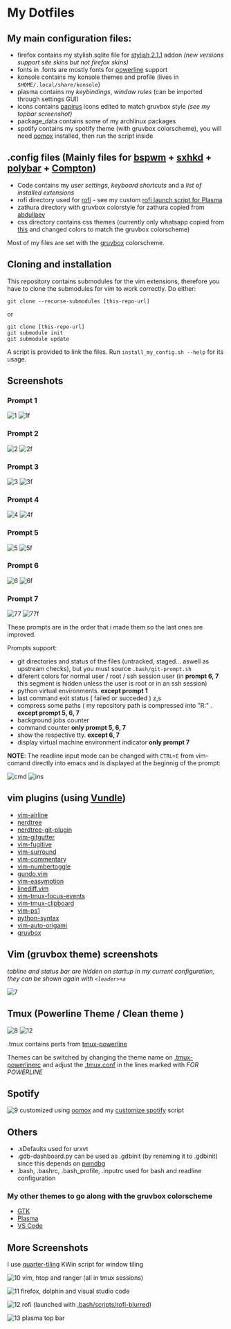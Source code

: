 # My Dotfiles

## My main configuration files:

- firefox contains my stylish.sqlite file for [stylish 2.1.1](https://addons.mozilla.org/en-US/firefox/addon/stylish/versions/?page=1#version-2.1.1) addon _(new versions support site skins but not firefox skins)_
- fonts in .fonts are mostly fonts for [powerline](https://github.com/powerline/fonts) support
- konsole contains my konsole themes and profile (lives in `$HOME/.local/share/konsole`)
- plasma contains my _keybindings_, _window rules_ (can be imported through settings GUI)
- icons contains [papirus](https://github.com/PapirusDevelopmentTeam/papirus-icon-theme) icons edited to match gruvbox style _(see my topbar screenshot)_
- package_data contains some of my archlinux packages
- spotify contains my spotify theme (with gruvbox colorscheme), you will need [oomox](https://github.com/actionless/oomox) installed, then run the script inside

## .config files (Mainly files for [bspwm](https://github.com/baskerville/bspwm) + [sxhkd](https://github.com/baskerville/sxhkd) + [polybar](https://github.com/jaagr/polybar) + [Compton](https://github.com/chjj/compton))
- Code contains my _user settings_, _keyboard shortcuts_ and a _list of installed extensions_
- rofi directory used for [rofi](https://github.com/DaveDavenport/rofi) - see my custom [rofi launch script for Plasma](.bash/scripts/rofi-blurred)
- zathura directory with gruvbox colorstyle for zathura copied from [abdullaev](https://github.com/abdullaev/dotfiles/blob/master/.config/zathura/zathurarc)
- css directory contains css themes (currently only whatsapp copied from [this](https://userstyles.org/styles/142096/dark-whatsapp-theme-by-mew) and changed colors to match the gruvbox colorscheme)

Most of my files are set with the [gruvbox](https://github.com/morhetz/gruvbox) colorscheme.

## Cloning and installation

This repository contains submodules for the vim extensions, therefore you have to clone the submodules for vim to work correctly. Do either:

`git clone --recurse-submodules [this-repo-url]`

or

```
git clone [this-repo-url]
git submodule init
git submodule update
```

A script is provided to link the files. Run `install_my_config.sh --help` for its usage.


## Screenshots

### Prompt 1

![1](screenshots/1_normal.png)
![1f](screenshots/1_full.png)

### Prompt 2

![2](screenshots/2_normal.png)
![2f](screenshots/2_full.png)

### Prompt 3

![3](screenshots/3_normal.png)
![3f](screenshots/3_full.png)

### Prompt 4

![4](screenshots/4_normal.png)
![4f](screenshots/4_full.png)

### Prompt 5

![5](screenshots/5_normal.png)
![5f](screenshots/5_full.png)

### Prompt 6

![6](screenshots/6_normal.png)
![6f](screenshots/6_full.png)

### Prompt 7

![77](screenshots/7_normal.png)
![77f](screenshots/7_full.png)

These prompts are in the order that i made them so the last ones are improved.

Prompts support:

- git directories and status of the files (untracked, staged... aswell as upstream checks), but you must source `.bash/git-prompt.sh`
- diferent colors for normal user / root / ssh session user (in **prompt 6, 7** this segment is hidden unless the user is root or in an ssh session)
- python virtual environments. **except prompt 1**
- last command exit status ( failed or succeded )
z,s
- compress some paths ( my repository path is compressed into "R:" . **except prompt 5, 6, 7**
- background jobs counter
- command counter **only prompt 5, 6, 7**
- show the respective tty. **except 6, 7**
- display virtual machine environment indicator **only prompt 7**

**NOTE**: The readline input mode can be changed with `CTRL+E` from vim-comand directly into emacs and is displayed at the beginnig of the prompt:

![cmd](screenshots/input_mode1.png) ![ins](screenshots/input_mode2.png)

## vim plugins (using [Vundle](https://github.com/VundleVim/Vundle.vim))

 - [vim-airline](https://github.com/vim-airline/vim-airline)
 - [nerdtree](https://github.com/scrooloose/nerdtree)
 - [nerdtree-git-plugin](https://github.com/Xuyuanp/nerdtree-git-plugin)
 - [vim-gitgutter](https://github.com/airblade/vim-gitgutter)
 - [vim-fugitive](https://github.com/tpope/vim-fugitive)
 - [vim-surround](https://github.com/tpope/vim-surround)
 - [vim-commentary](https://github.com/tpope/vim-commentary)
 - [vim-numbertoggle](https://github.com/jeffkreeftmeijer/vim-numbertoggle)
 - [gundo.vim](https://github.com/sjl/gundo.vim)
 - [vim-easymotion](https://github.com/easymotion/vim-easymotion)
 - [linediff.vim](https://github.com/AndrewRadev/linediff.vim)
 - [vim-tmux-focus-events](https://github.com/tmux-plugins/vim-tmux-focus-events)
 - [vim-tmux-clipboard](https://github.com/roxma/vim-tmux-clipboard)
 - [vim-ps1](https://github.com/PProvost/vim-ps1)
 - [python-syntax](https://github.com/vim-python/python-syntax)
 - [vim-auto-origami](https://github.com/benknoble/vim-auto-origami)
 - [gruvbox](https://github.com/morhetz/gruvbox)

## Vim (gruvbox theme) screenshots

_tabline and status bar are hidden on startup in my current configuration, they can be shown again with `<leader>+a`_

![7](screenshots/vim.png)

## Tmux (Powerline Theme / Clean theme )
![8](screenshots/tmux.png)
![12](screenshots/tmux2.png)

.tmux contains parts from [tmux-powerline](https://github.com/erikw/tmux-powerline)

Themes can be switched by changing the theme name on [.tmux-powerlinerc](.tmux-powerlinerc) and adjust the [.tmux.conf](.tmux.conf) in the lines marked with _FOR POWERLINE_

## Spotify
![9](screenshots/spotify.png)
customized using [oomox](https://github.com/actionless/oomox) and my [customize spotify](spotify/customize_spotify.sh) script

## Others
- .xDefaults used for urxvt
- .gdb-dashboard.py can be used as .gdbinit (by renaming it to .gdbinit) since this depends on [pwndbg](https://github.com/pwndbg/pwndbg)
- .bash, .bashrc, .bash_profile, .inputrc used for bash and readline configuration

### My other themes to go along with the gruvbox colorscheme
 - [GTK](https://github.com/3ximus/gruvbox-gtk)
 - [Plasma](https://github.com/3ximus/gruvbox-plasma)
 - [VS Code](https://github.com/jdinhlife/vscode-theme-gruvbox)


## More Screenshots

I use [quarter-tiling](https://github.com/Jazqa/kwin-quarter-tiling) KWin script for window tiling

![10](screenshots/complete1.png)
vim, htop and ranger (all in tmux sessions)

![11](screenshots/complete2.png)
firefox, dolphin and visual studio code

![12](screenshots/rofi.png)
rofi (launched with [.bash/scripts/rofi-blurred](.bash/scripts/rofi-blurred))

![13](screenshots/topbar.png)
plasma top bar

